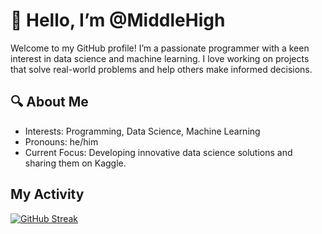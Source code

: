 # 👋 Hello, I’m @MiddleHigh
Welcome to my GitHub profile! I’m a passionate programmer with a keen interest in data science and machine learning. I love working on projects that solve real-world problems and help others make informed decisions.

## 🔍 About Me
- Interests: Programming, Data Science, Machine Learning
- Pronouns: he/him
- Current Focus: Developing innovative data science solutions and sharing them on Kaggle.

## My Activity
<a href="https://git.io/streak-stats"><img src="https://streak-stats.demolab.com?user=CODERConfused" alt="GitHub Streak" /></a>

<!---
CODERConfused/CODERConfused is a ✨ special ✨ repository because its `README.md` (this file) appears on your GitHub profile.
You can click the Preview link to take a look at your changes.
--->
